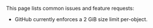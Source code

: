 This page lists common issues and feature requests:

- GitHub currently enforces a 2 GiB size limit per-object.